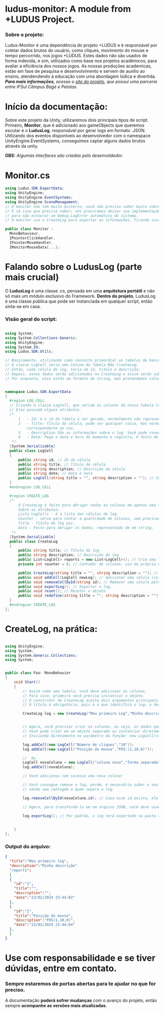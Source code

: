 # ludus-monitor: A module from +LUDUS Project.
<h3>Sobre o projeto:</h3>
<p>
  Ludus-Monitor é uma dependência do projeto +LUDUS e é responsável por coletar dados brutos do usuário, como cliques, movimento do mouse e
  tempo percorrido, nos jogos +LUDUS. Estes dados não são usados de forma indevida, e sim, utilizados como base nos projetos acadêmicos, para avaliar a eficiência dos nossos jogos.
  As nossas produções academicas, estão em fase de pesquisa e desenvolvimento e servem de auxílio ao ensino, atendendendo à educação com uma abordagem lúdica e divertida.
  <br>
  <i>
    <strong>Para mais informações</strong>, acesse o <a href = "https://sites.google.com/view/maisludus">site do projeto</a>, que possui uma parceria entre IFSul Câmpus Bagé e Pelotas.
  </i>
</p>

<h1>Início da documentação:</h1>
<p>Sobre este projeto da Unity, utilizaremos dois principais tipos de script. Primeiro, <strong>Monitor</strong>, que é adicionado aos gameObjects que queremos escutar 
  e o <strong>LudusLog</strong>, responsável por gerar logs em formato .JSON.
  Utilizando dos eventos disponíveis ao desenvolvedor com o namespace UnityEngine.EventSystems, conseguimos captar alguns dados brutos através da unity.
  <br>
  
  <strong>OBS:</strong> <i>Algumas interfaces são criadas pelo desenvoldedor.</i>
  <br>

  <h1>Monitor.cs</h1>
  
  ```csharp
using Ludus.SDK.ExportData;
using UnityEngine;
using UnityEngine.EventSystems;
using UnityEngine.SceneManagement;
// O monitor não tem muito mistério, você não precisa saber muito sobre a sua implementação, mas o mais importante é anexá-lo a um gameobject.
// É só isso que precisa saber; nós procuramos deixar sua implementação tratar o maior número de erros possível,
// para não estourar um Debug.LogError automático do sistema.
// O monitor usa o CreateLog para exportar as informações. Tirando isso, ele é autossuficiente.

public class Monitor :
    MonoBehaviour,
    IPointerClickHandler,
    IPointerMoveHandler,
    IMonitorMouseData{...};
  ```

</p>

<h1>Falando sobre o LudusLog (parte mais crucial)</h1>
<p>O <strong>LudusLog</strong> é uma classe .cs, pensada em uma <strong>arquitetura portátil</strong> e não só mais um módulo exclusivo do Framework.
  <strong>Dentro do projeto</strong>, LudusLog é uma classe pública que pode ser instanciada em qualquer script, então sinta-se em casa.
</p>

<h3>Visão geral do script:</h3>
<p>

  ```csharp

using System;
using System.Collections.Generic;
using UnityEngine;
using System.IO;
using Ludus.SDK.Utils;

// Basicamente, utilizando como conceito primordial as tabelas de banco de dados, o nosso LOG Geral será um grande tabela, com vários logs;
// A classe LogCell seria uma Coluna da Tabela Mãe CreateLog;
// Então, cada célula do log, teria um id, título e descrição;
// Depois, esses dados serão adicionados no CreateLog e assim serão submetidos com o método de exportar.
// Por enquanto, eles estão em formato de string, mas pretendemos colocá-los em JSON, e assim exportar para um banco de dados.


namespace Ludus.SDK.ExportData
{
    #region LOG_CELL 
    // Criando a classe LogCell, que seriam as colunas da nossa tabela CreateLog.
    // Elas possuem alguns atributos.
    /*
        1   - Id: é o id da tabela a ser gerado, normalmente são representados por um número inteiro em formato de string.
        2   - Title: Título da célula, pode ser qualquer coisa, mas normalmente para um boa prática, recomendamos colocar um título que seja 
            correspondente ao uso.
        3   - Description São as informações sobre o log. Você pode covertê-los a um JSON string, e colocar ali; ou usar como uma string mesmo, como você preferir.
        4   - Date: Pega a data e hora do momento e registra, é feito de foram automática, você nem precisa se preocupar com isso.
     */
    [System.Serializable]
    public class LogCell
    {
        public string id; // ID da célula
        public string title; // Título da célula
        public string description; // Descrição da célula
        public string date; // Data e hora
        public LogCell(string title = "", string description = ""); // Construtor.
    }
    #endregion LOG_CELL

    #region CREATE_LOG
    /*
        O CreateLog é feito para abrigar todas as colunas em apenas uma tabela; abrigar todos os objetos em um objeto-pai, para termos os dados de forma centralizada.
        Sobre os atributos:
        Lista LogCells - é a lista das células de log.
        Counter - serve para contar a quantidade de colunas, sem precisar usar reports.Count toda hora.
        Title - Título do log pai.
        Data - Feito para abrigar os dados, representado de em string.
     */
    [System.Serializable]
    public class CreateLog
    {
        public string title; // Título do log.
        public string description; // Descrição do log
        public List<LogCell> reports = new List<LogCell>(); // Cria uma lista de colunas;
        private int counter = 0; // Contador de colunas, uso da própria API.

        public CreateLog(string title = "", string description = ""); // Construtor
        public void addCell(LogCell newLog); // Adicionar uma célula (coluna)
        public void removeCellById(string id); // Remover uma célula pelo seu id
        public void exportLog(); // Exportar o log.
        public void reset(); // Resetar o objeto
        public void redefine(string title = "", string description = ""); // Redefinir configurações, sem apagar o conteúdo antigo, como os contadores.
    }
    #endregion CREATE_LOG
};
  ```
</p>

<h1>CreateLog, na prática:</h1>
<p>
  
  ```csharp
  
  using UnityEngine;
  using System;
  using System.Generic.Collections;
  using System;


  public class Foo: MonoBehavior
  {
      void Start()
      {
          // Assim como uma tabela, você deve adicionar as colunas.
          // Para isso, primeiro você precisa instanciar o objeto.
          // O construtor de CreateLog aceita dois argumentos principais: new CreateLog(string title, string description);
          // O título é obrigatório, pois é o que identifica o log; a descrição não é necessária, mas recomendamos pois deixa o uso mais organizado.

          CreateLog log = new CreateLog("Meu primeiro Log","Minha descrição");


          // Agora, você precisar criar as colunas, ou seja, os dados que serão colocados nesta tabela, então para isso, você vai usar o método CreateLog.addCell();
          // Você pode criar em um objeto separado ou instanciar diretamente no parâmetro da função.
          // Iniciando diretamente no parâmetro da função: new LogCell(string title,string description);

          log.addCell(new LogCell("Número de cliques","10"));
          log.addCell(new LogCell("Posição do mouse","POS:(1,10,0)"));

          //  Ou
          LogCell novaColuna = new LogCell("coluna nova","forma separada");
          log.addCell(novaColuna);

          // Você adicionou com sucesso uma nova coluna!

          // Você consegue remove o log, porém, é necessário saber o seu id. Você consegue saber o id se fez de forma separada,
          // sendo uma vantagem a quem separa o log.

          log.removeCellById(novaColuna.id); // Caso esse id exista, ele será removido, caso contrário, ocorrerá uma mensagem de erro.

          // Agora, para transformá-lo em um arquivo JSON, você deve usar CreateLog.exportLog();

          log.exportLog(); // Por padrão, o log será exportado na pasta raiz do projeto/Resources.
          
    
      }
  };

  ```
<h3>Output do arquivo:</h3>

  ```json
  {
    "title":"Meu primeiro log",
    "description":"Minha descrição"
    "reports":
    [
    {
      "id":"1",
      "title":"",
      "description":"",
      "date":"23/02/2024 23:44:02"
    },
    {  
      "id":"2",
      "title":"Posição do mouse",
      "description":"POS(1,10,0)",
      "date":"23/02/2024 23:44:04"
    },
    ]
  }

  ```  

</p>

<h1>Use com responsabilidade e se tiver dúvidas, entre em contato.</h1>
<h3>Sempre estaremos de portas abertas para te ajudar no que for preciso. </h3>
<p>A documentação <strong>poderá sofrer mudanças</strong> com o avanço do projeto, então sempre <strong>acompanhe as versões mais atualizadas.</strong></p>

